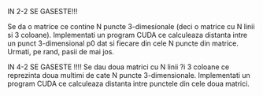 IN 2-2 SE GASESTE!!!

Se da o matrice ce contine N puncte 3-dimesionale (deci o matrice cu
N linii si 3 coloane). Implementati un program CUDA ce calculeaza distanta
intre un punct 3-dimensional p0 dat si fiecare din cele N puncte din matrice.
Urmati, pe rand, pasii de mai jos.

IN 4-2 SE GASESTE !!!!
Se dau doua matrici cu N linii ?i 3 coloane ce reprezinta doua multimi
de cate N puncte 3-dimensionale. Implementati un program CUDA ce calculeaza
distanta intre punctele din cele doua matrici.
